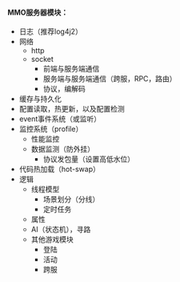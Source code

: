 #### MMO服务器模块：

* 日志（推荐log4j2）
* 网络
  * http
  * socket
    * 前端与服务端通信
    * 服务端与服务端通信（跨服，RPC，路由）
    * 协议，编解码
* 缓存与持久化
* 配置读取，热更新，以及配置检测
* event事件系统（或监听）
* 监控系统（profile）
  * 性能监控
  * 数据监测（防外挂）
    * 协议发包量（设置高低水位）
* 代码热加载（hot-swap）
* 逻辑
  * 线程模型
    * 场景划分（分线）
    * 定时任务
  * 属性
  * AI（状态机），寻路
  * 其他游戏模块
    * 登陆
    * 活动
    * 跨服